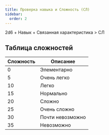 ```yaml
---
title: Проверка навыка и Сложность (СЛ)
sidebar:
  order: 2
---
```


2d6 + Навык + Связанная характеристика > СЛ

## Таблица сложностей

| Сложность | Описание         |
| --------- | ---------------- |
| 0         | Элементарно      |
| 5         | Очень легко      |
| 10        | Легко            |
| 15        | Нормально        |
| 20        | Сложно           |
| 25        | Очень сложно     |
| 30        | Почти невозможно |
| 35        | Невозможно       |
